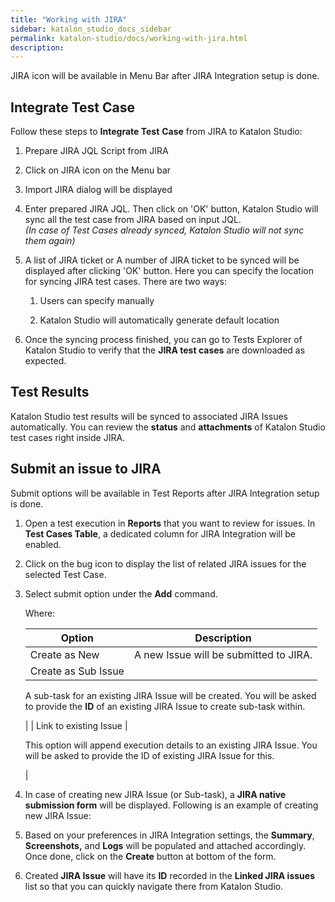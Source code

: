 ```yaml
---
title: "Working with JIRA" 
sidebar: katalon_studio_docs_sidebar
permalink: katalon-studio/docs/working-with-jira.html 
description: 
---
```

JIRA icon will be available in Menu Bar after JIRA Integration setup is done.

Integrate Test Case
-------------------

Follow these steps to **Integrate Test** **Case** from JIRA to Katalon Studio:

1.  Prepare JIRA JQL Script from JIRA  
      
      
      
    
2.  Click on JIRA icon on the Menu bar    
      
      
    
3.  Import JIRA dialog will be displayed  
      
      
      
    
4.  Enter prepared JIRA JQL. Then click on 'OK' button, Katalon Studio will sync all the test case from JIRA based on input JQL.  
    _(In case of Test Cases already synced, Katalon Studio will not sync them again)_  
      
      
      
    
5.  A list of JIRA ticket or A number of JIRA ticket to be synced will be displayed after clicking 'OK' button. Here you can specify the location for syncing JIRA test cases. There are two ways:
    
    1.  Users can specify manually
        
    2.  Katalon Studio will automatically generate default location
        
    
      
    
6.  Once the syncing process finished, you can go to Tests Explorer of Katalon Studio to verify that the **JIRA test cases** are downloaded as expected.
    

Test Results
------------

Katalon Studio test results will be synced to associated JIRA Issues automatically. You can review the **status** and **attachments** of Katalon Studio test cases right inside JIRA.

Submit an issue to JIRA
-----------------------

Submit options will be available in Test Reports after JIRA Integration setup is done.

1.  Open a test execution in **Reports** that you want to review for issues. In **Test Cases Table**, a dedicated column for JIRA Integration will be enabled.  
      
      
    
2.  Click on the bug icon to display the list of related JIRA issues for the selected Test Case.  
      
      
    
3.  Select submit option under the **Add** command.  
    
    Where:
    
    | Option | Description |
    | --- | --- |
    | Create as New | A new Issue will be submitted to JIRA. |
    | Create as Sub Issue | 
    A sub-task for an existing JIRA Issue will be created. You will be asked to provide the **ID** of an existing JIRA Issue to create sub-task within.
    
    
    
     |
    | Link to existing Issue | 
    
    This option will append execution details to an existing JIRA Issue. You will be asked to provide the ID of existing JIRA Issue for this.
    
    
    
     |
    
4.  In case of creating new JIRA Issue (or Sub-task), a **JIRA native submission form** will be displayed. Following is an example of creating new JIRA Issue:  
      
      
    
5.  Based on your preferences in JIRA Integration settings, the **Summary**, **Screenshots,** and **Logs** will be populated and attached accordingly. Once done, click on the **Create** button at bottom of the form.  
      
    
6.  Created **JIRA Issue** will have its **ID** recorded in the **Linked JIRA issues** list so that you can quickly navigate there from Katalon Studio.